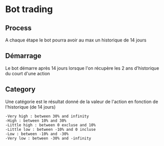 # Bot trading

## Process
A chaque étape le bot pourra avoir au max un historique de 14 jours

## Démarrage
Le bot démarre après 14 jours lorsque l'on récupère les 2 ans d'historique du court d'une action

## Category
Une catégorie est le résultat donné de la valeur de l'action en fonction de l'historique (de 14 jours)
```
-Very high : between 30% and infinity
-High : between 10% and 30%
-Little high : between 0 excluse and 10%
-Little low : between -10% and 0 incluse
-Low : between -10% and -30%
-Very low : between -30% and -infinity
```

